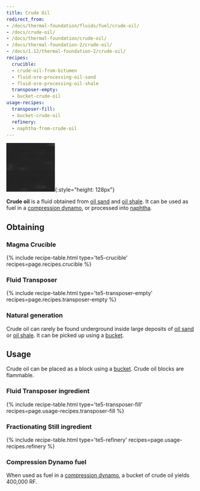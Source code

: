 ```yaml
---
title: Crude Oil
redirect_from:
- /docs/thermal-foundation/fluids/fuel/crude-oil/
- /docs/crude-oil/
- /docs/thermal-foundation/crude-oil/
- /docs/thermal-foundation-2/crude-oil/
- /docs/1.12/thermal-foundation-2/crude-oil/
recipes:
  crucible:
  - crude-oil-from-bitumen
  - fluid-ore-processing-oil-sand
  - fluid-ore-processing-oil-shale
  transposer-empty:
  - bucket-crude-oil
usage-recipes:
  transposer-fill:
  - bucket-crude-oil
  refinery:
  - naphtha-from-crude-oil
---
```


![Crude oil](/assets/images/thermal-foundation-2/crude-oil.gif){:style="height: 128px"}


**Crude oil** is a fluid obtained from [oil sand](/docs/1.12/thermal-foundation/oil-sand/) and [oil
shale](/docs/1.12/thermal-foundation/oil-shale/). It can be used as fuel in a [compression
dynamo](/docs/1.12/thermal-expansion/compression-dynamo/), or processed into [naphtha](/docs/1.12/thermal-foundation/naphtha/).


Obtaining
---------

### Magma Crucible
{% include recipe-table.html type='te5-crucible' recipes=page.recipes.crucible %}

### Fluid Transposer
{% include recipe-table.html type='te5-transposer-empty' recipes=page.recipes.transposer-empty %}

### Natural generation
Crude oil can rarely be found underground inside large deposits of [oil
sand](/docs/1.12/thermal-foundation/oil-sand/) or [oil shale](/docs/1.12/thermal-foundation/oil-shale/). It can be picked up
using a [bucket](https://minecraft.gamepedia.com/Bucket).


Usage
-----

Crude oil can be placed as a block using a
[bucket](https://minecraft.gamepedia.com/Bucket). Crude oil blocks are
flammable.

### Fluid Transposer ingredient
{% include recipe-table.html type='te5-transposer-fill' recipes=page.usage-recipes.transposer-fill %}

### Fractionating Still ingredient
{% include recipe-table.html type='te5-refinery' recipes=page.usage-recipes.refinery %}

### Compression Dynamo fuel
When used as fuel in a [compression dynamo](/docs/1.12/thermal-expansion/compression-dynamo/), a bucket
of crude oil yields 400,000 RF.
